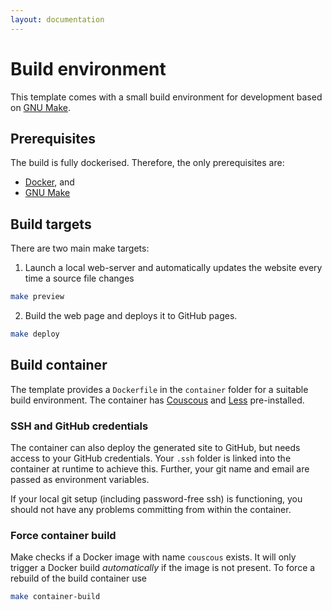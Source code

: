 ```yaml
---
layout: documentation
---
```


# Build environment

This template comes with a small build environment for development based on [GNU Make](https://www.gnu.org/software/make/).

## Prerequisites

The build is fully dockerised. Therefore, the only prerequisites are:

- [Docker](https://www.docker.com/), and
- [GNU Make](https://www.gnu.org/software/make/)


## Build targets

There are two main make targets:

1) Launch a local web-server and automatically updates the
   website every time a source file changes

```bash
make preview
```

2) Build the web page and deploys it to GitHub pages.

```bash
make deploy
```

## Build container

The template provides a `Dockerfile` in the `container` folder for a suitable build
environment. The container has [Couscous](http://couscous.io) and [Less](http://lesscss.org/)
pre-installed.

### SSH and GitHub credentials

The container can also deploy the generated site to GitHub, but needs access to
your GitHub credentials. Your `.ssh` folder is linked into the container at runtime
to achieve this. Further, your git name and email are passed as environment variables.

If your local git setup (including password-free ssh) is functioning, you should not have any
problems committing from within the container.


### Force container build

Make checks if a Docker image with name `couscous` exists. It will only trigger a
Docker build *automatically* if the image is not present. To force a rebuild of the
build container use

```bash
make container-build
```
